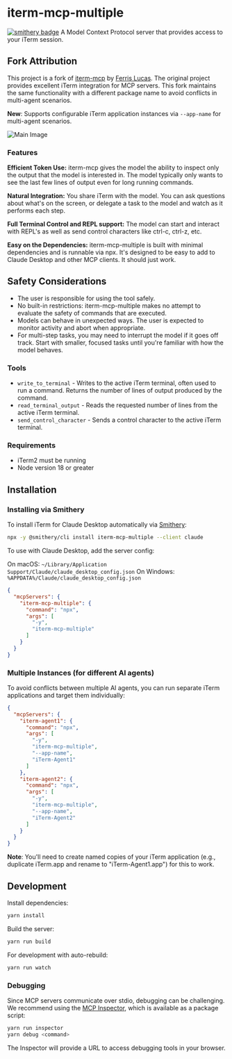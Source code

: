 # iterm-mcp-multiple 
[![smithery badge](https://smithery.ai/badge/iterm-mcp-multiple)](https://smithery.ai/server/iterm-mcp-multiple)
A Model Context Protocol server that provides access to your iTerm session.

## Fork Attribution
This project is a fork of [iterm-mcp](https://github.com/ferrislucas/iterm-mcp) by [Ferris Lucas](https://github.com/ferrislucas). The original project provides excellent iTerm integration for MCP servers. This fork maintains the same functionality with a different package name to avoid conflicts in multi-agent scenarios.

**New**: Supports configurable iTerm application instances via `--app-name` for multi-agent scenarios.

![Main Image](.github/images/demo.gif)

### Features

**Efficient Token Use:** iterm-mcp gives the model the ability to inspect only the output that the model is interested in. The model typically only wants to see the last few lines of output even for long running commands. 

**Natural Integration:** You share iTerm with the model. You can ask questions about what's on the screen, or delegate a task to the model and watch as it performs each step.

**Full Terminal Control and REPL support:** The model can start and interact with REPL's as well as send control characters like ctrl-c, ctrl-z, etc.

**Easy on the Dependencies:** iterm-mcp-multiple is built with minimal dependencies and is runnable via npx. It's designed to be easy to add to Claude Desktop and other MCP clients. It should just work.


## Safety Considerations

* The user is responsible for using the tool safely.
* No built-in restrictions: iterm-mcp-multiple makes no attempt to evaluate the safety of commands that are executed.
* Models can behave in unexpected ways. The user is expected to monitor activity and abort when appropriate.
* For multi-step tasks, you may need to interrupt the model if it goes off track. Start with smaller, focused tasks until you're familiar with how the model behaves. 

### Tools
- `write_to_terminal` - Writes to the active iTerm terminal, often used to run a command. Returns the number of lines of output produced by the command.
- `read_terminal_output` - Reads the requested number of lines from the active iTerm terminal.
- `send_control_character` - Sends a control character to the active iTerm terminal.

### Requirements

* iTerm2 must be running
* Node version 18 or greater


## Installation

### Installing via Smithery

To install iTerm for Claude Desktop automatically via [Smithery](https://smithery.ai/server/iterm-mcp):

```bash
npx -y @smithery/cli install iterm-mcp-multiple --client claude
```

To use with Claude Desktop, add the server config:

On macOS: `~/Library/Application Support/Claude/claude_desktop_config.json`
On Windows: `%APPDATA%/Claude/claude_desktop_config.json`

```json
{
  "mcpServers": {
    "iterm-mcp-multiple": {
      "command": "npx",
      "args": [
        "-y",
        "iterm-mcp-multiple"
      ]
    }
  }
}
```

### Multiple Instances (for different AI agents)

To avoid conflicts between multiple AI agents, you can run separate iTerm applications and target them individually:

```json
{
  "mcpServers": {
    "iterm-agent1": {
      "command": "npx",
      "args": [
        "-y",
        "iterm-mcp-multiple",
        "--app-name",
        "iTerm-Agent1"
      ]
    },
    "iterm-agent2": {
      "command": "npx",
      "args": [
        "-y", 
        "iterm-mcp-multiple",
        "--app-name",
        "iTerm-Agent2"
      ]
    }
  }
}
```

**Note**: You'll need to create named copies of your iTerm application (e.g., duplicate iTerm.app and rename to "iTerm-Agent1.app") for this to work.


## Development

Install dependencies:
```bash
yarn install
```

Build the server:
```bash
yarn run build
```

For development with auto-rebuild:
```bash
yarn run watch
```

### Debugging

Since MCP servers communicate over stdio, debugging can be challenging. We recommend using the [MCP Inspector](https://github.com/modelcontextprotocol/inspector), which is available as a package script:

```bash
yarn run inspector
yarn debug <command>
```

The Inspector will provide a URL to access debugging tools in your browser.
